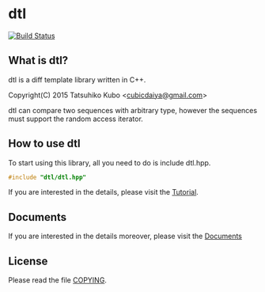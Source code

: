# dtl

[![Build Status](https://travis-ci.org/cubicdaiya/dtl.png?branch=master)](https://travis-ci.org/cubicdaiya/dtl)

## What is dtl?

dtl is a diff template library written in C++.

Copyright(C) 2015 Tatsuhiko Kubo <<cubicdaiya@gmail.com>>

dtl can compare two sequences with arbitrary type, however the sequences must support the random access iterator.

## How to use dtl

To start using this library, all you need to do is include dtl.hpp.

```c++
#include "dtl/dtl.hpp"
```

If you are interested in the details, please visit the [Tutorial](https://github.com/cubicdaiya/dtl/wiki/Tutorial).

## Documents

If you are interested in the details moreover, please visit the [Documents](https://github.com/cubicdaiya/dtl/wiki#documents)

## License

Please read the file [COPYING](https://github.com/cubicdaiya/dtl/blob/master/COPYING).
